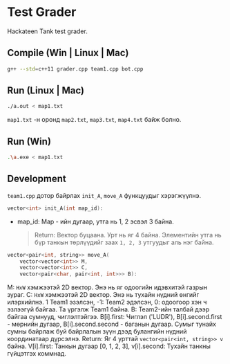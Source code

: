 # Test Grader

Hackateen Tank test grader.

## Compile (Win | Linux | Mac)

```sh
g++ --std=c++11 grader.cpp team1.cpp bot.cpp
```

## Run (Linux | Mac)

```sh
./a.out < map1.txt
```

`map1.txt` -н оронд `map2.txt`, `map3.txt`, `map4.txt` байж болно.

## Run (Win)

```sh
.\a.exe < map1.txt
```

## Development

`team1.cpp` дотор байрлах `init_A`, `move_A` функцуудыг хэрэгжүүлнэ.

```cpp
vector<int> init_A(int map_id):
```

- map_id: Map - ийн дугаар, утга нь 1, 2 эсвэл 3 байна.
  > Return: Вектор буцаана. Урт нь яг 4 байна. Элементийн утга нь бүр танкын төрлүүдийг заах `1, 2, 3` утгуудыг аль нэг байна.

```cpp
vector<pair<int, string>> move_A(
	vector<vector<int>> M,
	vector<vector<int>> C,
	vector<pair<char, pair<int, int>>> B):
```

M: `HxW` хэмжээтэй 2D вектор. Энэ нь яг одоогийн идэвхитэй газрын зураг.
C: `HxW` хэмжээтэй 2D вектор. Энэ нь тухайн нүдний өнгийг илэрхийлнэ. 1 Team1 эзэлсэн, -1: Team2 эдэлсэн, 0: одоогоор хэн ч эзлээгүй байгаа. Та үргэлж Team1 байна.
B: Team2-ийн талбай дээр байгаа сумнууд, чиглэлтэйгээ. B[i].first: Чиглэл ('LUDR'), B[i].second.first - мөрнийн дугаар, B[i].second.second - баганын дугаар. Сумыг тунайх сумны байрлаж буй байрлалын зүүн дээд булангийн нүдний координатаар дүрсэлнэ.
Return: Яг 4 урттай `vector<pair<int, string>> v` байна. V[i].first: Танкын дугаар [0, 1, 2, 3], v[i].second: Тухайн танкны гүйцэтгэх коммнад.
